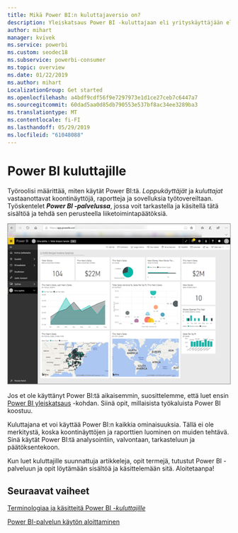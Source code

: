 ```yaml
---
title: Mikä Power BI:n kuluttajaversio on?
description: Yleiskatsaus Power BI -kuluttajaan eli yrityskäyttäjään eli loppukäyttäjään.
author: mihart
manager: kvivek
ms.service: powerbi
ms.custom: seodec18
ms.subservice: powerbi-consumer
ms.topic: overview
ms.date: 01/22/2019
ms.author: mihart
LocalizationGroup: Get started
ms.openlocfilehash: a4bdf9cdf56f9e7297973e1d1ce27ceb7c6447a7
ms.sourcegitcommit: 60dad5aa0d85db790553e537bf8ac34ee3289ba3
ms.translationtype: MT
ms.contentlocale: fi-FI
ms.lasthandoff: 05/29/2019
ms.locfileid: "61048088"
---
```

<!-- fold this topic into existing topics -->
# <a name="power-bi-for-consumers"></a>Power BI kuluttajille
Työroolisi määrittää, miten käytät Power BI:tä. *Loppukäyttäjät* ja *kuluttajat* vastaanottavat koontinäyttöjä, raportteja ja sovelluksia työtovereiltaan. Työskentelet ***Power BI -palvelussa***, jossa voit tarkastella ja käsitellä tätä sisältöä ja tehdä sen perusteella liiketoimintapäätöksiä.

![Power BI -koontinäyttö](media/end-user-consumer/power-bi-service.png)

Jos et ole käyttänyt Power BI:tä aikaisemmin, suosittelemme, että luet ensin [Power BI yleiskatsaus](../power-bi-overview.md) -kohdan. Siinä opit, millaisista työkaluista Power BI koostuu.

Kuluttajana et voi käyttää Power BI:n kaikkia ominaisuuksia. Tällä ei ole merkitystä, koska koontinäyttöjen ja raporttien luominen on muiden tehtävä. Sinä käytät Power BI:tä analysointiin, valvontaan, tarkasteluun ja päätöksentekoon.

Kun luet kuluttajille suunnattuja artikkeleja, opit termejä, tutustut Power BI -palveluun ja opit löytämään sisältöä ja käsittelemään sitä.  Aloitetaanpa!

## <a name="next-steps"></a>Seuraavat vaiheet

[Terminologiaa ja käsitteitä Power BI *-kuluttajille*](end-user-basic-concepts.md)

<!-- [Get started guide for *consumers*] -->
[Power BI-palvelun käytön aloittaminen](../service-get-started.md)

